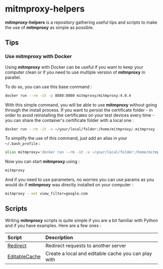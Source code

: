 # mitmproxy-helpers

**mitmproxy-helpers** is a repository gathering useful tips and scripts to make the use of **mitmproxy** as simple as possible.

## Tips

### Use mitmproxy with Docker

Using **mitmproxy** with Docker can be useful if you want to keep your computer clean or if you need to use multiple version of **mitmproxy** in parallel.

To do so, you can use this base command :

```bash
docker run --rm -it -p 8080:8080 mitmproxy/mitmproxy:4.0.4
```

With this simple command, you will be able to use **mitmproxy** without going through the install process. If you want to persist the certificate folder - in order to avoid reinstalling the certificates on your test devices every time - you can share the container's certificate folder with a local one :

```bash
docker run --rm -it -v ~/your/local/folder:/home/mitmproxy/.mitmproxy -p 8080:8080 mitmproxy/mitmproxy:4.0.4
```

To simplify the use of this command, just add an alias in your `~/.bash_profile` :

```bash
alias mitmproxy='docker run --rm -it -v ~/your/local/folder:/home/mitmproxy/.mitmproxy -p 8080:8080 mitmproxy/mitmproxy:4.0.4'
```

Now you can start **mitmproxy** using :

```bash
mitmproxy
```

And if you need to use parameters, no worries you can use params as you would do if **mitmproxy** was directly installed on your computer :

```bash
mitmproxy --set view_filter=google.com
```

## Scripts

Writing **mitmproxy** scripts is quite simple if you are a bit familiar with Python and if you have examples. Here are a few ones :

| Script                                   | Description                                                                  |
| :--------------------------------------- | :--------------------------------------------------------------------------- |
| [Redirect](Redirect)                     | Redirect requests to another server                                          |
| [EditableCache](EditableCache)           | Create a local and editable cache you can play with                          |
